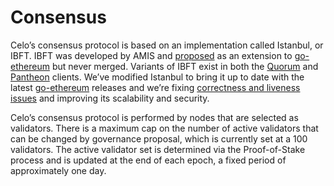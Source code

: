 # Consensus

Celo’s consensus protocol is based on an implementation called Istanbul, or IBFT. IBFT was developed by AMIS and [proposed](https://medium.com/r/?url=https%3A%2F%2Fgithub.com%2Fethereum%2FEIPs%2Fissues%2F650) as an extension to [go-ethereum](https://medium.com/r/?url=https%3A%2F%2Fgithub.com%2Fethereum%2Fgo-ethereum) but never merged. Variants of IBFT exist in both the [Quorum](https://medium.com/r/?url=https%3A%2F%2Fgithub.com%2Fjpmorganchase%2Fquorum) and [Pantheon](https://medium.com/r/?url=https%3A%2F%2Fgithub.com%2FPegaSysEng%2Fpantheon) clients. We’ve modified Istanbul to bring it up to date with the latest [go-ethereum](https://medium.com/r/?url=https%3A%2F%2Fgithub.com%2Fethereum%2Fgo-ethereum) releases and we’re fixing [correctness and liveness issues](https://arxiv.org/abs/1901.07160) and improving its scalability and security.

Celo’s consensus protocol is performed by nodes that are selected as validators. There is a maximum cap on the number of active validators that can be changed by governance proposal, which is currently set at a 100 validators. The active validator set is determined via the Proof-of-Stake process and is updated at the end of each epoch, a fixed period of approximately one day.
